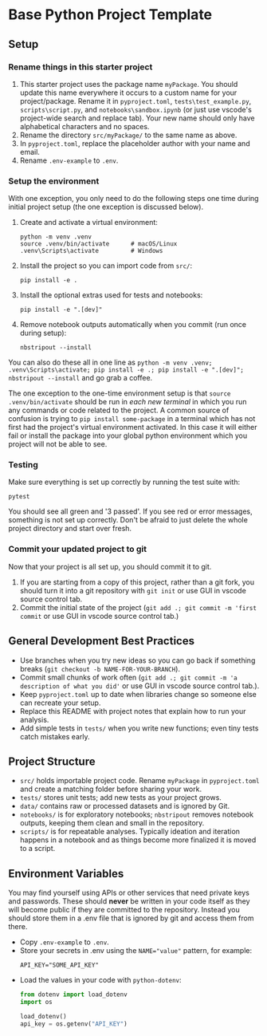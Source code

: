 # Base Python Project Template

## Setup

### Rename things in this starter project
1. This starter project uses the package name `myPackage`. You should update this name everywhere it occurs to a custom name for your project/package. Rename it in `pyproject.toml`, `tests\test_example.py`, `scripts\script.py`, and `notebooks\sandbox.ipynb` (or just use vscode's project-wide search and replace tab). Your new name should only have alphabetical characters and no spaces.
1. Rename the directory `src/myPackage/` to the same name as above.
1. In `pyproject.toml`, replace the placeholder author with your name and email.
1. Rename `.env-example` to `.env`.

### Setup the environment

With one exception, you only need to do the following steps one time during initial project setup (the one exception is discussed below).

1. Create and activate a virtual environment:
   ```
   python -m venv .venv
   source .venv/bin/activate      # macOS/Linux
   .venv\Scripts\activate         # Windows
   ```
1. Install the project so you can import code from `src/`:
   ```
   pip install -e .
   ```
1. Install the optional extras used for tests and notebooks:
   ```
   pip install -e ".[dev]"
   ```
1. Remove notebook outputs automatically when you commit (run once during setup):
   ```
   nbstripout --install
   ```

You can also do these all in one line as `python -m venv .venv; .venv\Scripts\activate; pip install -e .; pip install -e ".[dev]"; nbstripout --install` and go grab a coffee.

The one exception to the one-time environment setup is that `source .venv/bin/activate` should be run in *each new terminal* in which you run any commands or code related to the project. A common source of confusion is trying to `pip install some-package` in a terminal which has not first had the project's virtual environment activated. In this case it will either fail or install the package into your global python environment which you project will not be able to see.

### Testing
Make sure everything is set up correctly by running the test suite with:
```
pytest
```
You should see all green and '3 passed'. If you see red or error messages, something is not set up correctly. Don't be afraid to just delete the whole project directory and start over fresh.

### Commit your updated project to git
Now that your project is all set up, you should commit it to git.
1.  If you are starting from a copy of this project, rather than a git fork, you should turn it into a git repository with `git init` or use GUI in vscode source control tab.
1. Commit the initial state of the project (`git add .; git commit -m 'first commit` or use GUI in vscode source control tab.)

## General Development Best Practices
- Use branches when you try new ideas so you can go back if something breaks (`git checkout -b NAME-FOR-YOUR-BRANCH`).
- Commit small chunks of work often (`git add .; git commit -m 'a description of what you did'` or use GUI in vscode source control tab.).
- Keep `pyproject.toml` up to date when libraries change so someone else can recreate your setup.
- Replace this README with project notes that explain how to run your analysis.
- Add simple tests in `tests/` when you write new functions; even tiny tests catch mistakes early.

## Project Structure
- `src/` holds importable project code. Rename `myPackage` in `pyproject.toml` and create a matching folder before sharing your work.
- `tests/` stores unit tests; add new tests as your project grows.
- `data/` contains raw or processed datasets and is ignored by Git.
- `notebooks/` is for exploratory notebooks; `nbstripout` removes notebook outputs, keeping them clean and small in the repository.
- `scripts/` is for repeatable analyses. Typically ideation and iteration happens in a notebook and as things become more finalized it is moved to a script.

## Environment Variables
You may find yourself using APIs or other services that need private keys and passwords. These should **never** be written in your code itself as they will become public if they are committed to the repository. Instead you should store them in a .env file that is ignored by git and access them from there.

- Copy `.env-example` to `.env`.
- Store your secrets in .env using the `NAME="value"` pattern, for example:
  ```
  API_KEY="SOME_API_KEY"
  ```
- Load the values in your code with `python-dotenv`:
  ```python
  from dotenv import load_dotenv
  import os

  load_dotenv()
  api_key = os.getenv("API_KEY")
  ```
